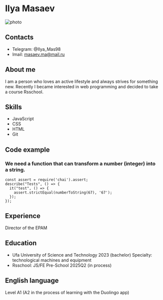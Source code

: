 # Ilya Masaev

![photo](https://avatars.githubusercontent.com/u/155967684?v=4)

## Contacts
* Telegram: @Ilya_Mas98
* Imail: masaev.ma@mail.ru

## About me
I am a person who loves an active lifestyle and always strives for something new. Recently I became interested in web programming and decided to take a course Rsschool.

## Skills
* JavaScript
* CSS
* HTML
* Git

## Code example
### We need a function that can transform a number (integer) into a string.
```
const assert = require('chai').assert;
describe("Tests", () => {
  it("test", () => {
    assert.strictEqual(numberToString(67), '67');
  });
});
```
## Experience
Director of the EPAM

## Education
* Ufa University of Science and Technology 2023 (bachelor)
Specialty: technological machines and equipment
* Rsschool: JS/FE Pre-School 2025Q2 (in process)

## English language
Level A1 (A2 in the process of learning with the Duolingo app)

